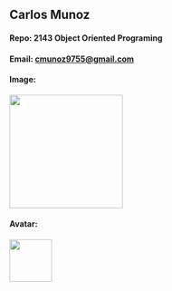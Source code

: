 ## Carlos Munoz

#### Repo: 2143 Object Oriented Programing

#### Email: cmunoz9755@gmail.com

#### Image:

<img src="https://cdn.discordapp.com/attachments/690289899395350541/1278061793050099853/WhitePeople.jpg?ex=66cf6f4c&is=66ce1dcc&hm=d509a26c0567016f2a72a7b12972d92d18360c9deb389a0c2733609d4093e5fb&" width="200">

#### Avatar:

<img src="https://cdn.discordapp.com/attachments/690289899395350541/1278059710112731180/etrysth.png?ex=66cf6d5c&is=66ce1bdc&hm=54209ffa5f4dd24148bb6839e2d4d7d3df62c7ce20e05de3477c41069b9486d3&" width="75">
